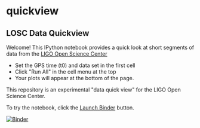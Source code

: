 # quickview

## LOSC Data Quickview

Welcome! This IPython notebook provides a quick look at short segments of data from the <a href='https://losc.ligo.org/'>LIGO Open Science Center</a>

* Set the GPS time (t0) and data set in the first cell
* Click "Run All" in the cell menu at the top
* Your plots will appear at the bottom of the page.


This repository is an experimental "data quick view" for the LIGO Open Science Center.

To try the notebook, click the <a href='http://mybinder.org/repo/jkanner/quickview'>Launch Binder</a> button.

[![Binder](http://mybinder.org/badge.svg)](http://mybinder.org/repo/jkanner/quickview)


